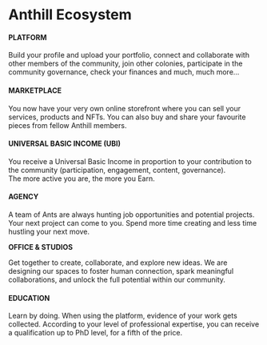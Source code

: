 # Anthill Ecosystem

#### PLATFORM

Build your profile and upload your portfolio, connect and collaborate with other members of the community, join other colonies, participate in the community governance, check your finances and much, much more...

#### MARKETPLACE

You now have your very own online storefront where you can sell your services, products and NFTs. You can also buy and share your favourite pieces from fellow Anthill members.

#### UNIVERSAL BASIC INCOME (UBI)

You receive a Universal Basic Income in proportion to your contribution to the community (participation, engagement, content, governance). \
The more active you are, the more you Earn.

#### AGENCY

A team of Ants are always hunting job opportunities and potential projects. Your next project can come to you. Spend more time creating and less time hustling your next move.

**OFFICE & STUDIOS**

Get together to create, collaborate, and explore new ideas. We are designing our spaces to foster human connection, spark meaningful collaborations, and unlock the full potential within our community.

#### EDUCATION

Learn by doing. When using the platform, evidence of your work gets collected. According to your level of professional expertise, you can receive a qualification up to PhD level, for a fifth of the price.
